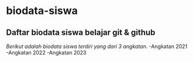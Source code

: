 # biodata-siswa
Daftar biodata siswa belajar git &amp; github
---
*Berikut adalah biodata siswa terdiri yang dari 3 angkatan.*
-Angkatan 2021
-Angkatan 2022
-Angkatan 2023
